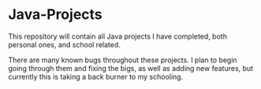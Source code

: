 # Java-Projects

This repository will contain all Java projects I have completed, both personal ones, and school related.

There are many known bugs throughout these projects.
I plan to begin going through them and fixing the bigs, as well as adding new features, but currently this is taking a back burner to my schooling.
